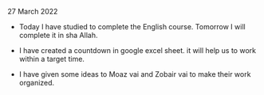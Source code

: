 27 March 2022

* Today I have studied to complete the English course. Tomorrow I will complete it in sha Allah.

* I have created a countdown in google excel sheet. it will help us to work within a target time. 

* I have given some ideas to Moaz vai and Zobair vai to make their work organized. 